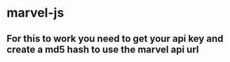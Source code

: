 # marvel-js

## For this to work you need to get your api key and create a md5 hash to use the marvel api url
